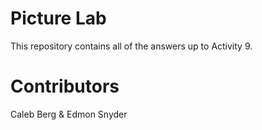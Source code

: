 # Picture Lab
This repository contains all of the answers up to Activity 9.
# Contributors
Caleb Berg & Edmon Snyder
